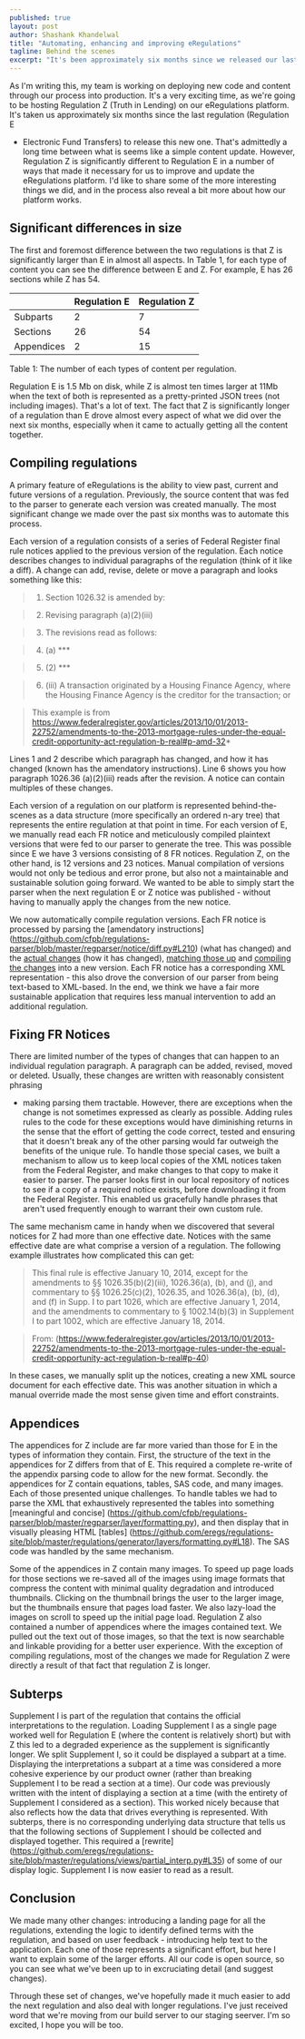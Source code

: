 ```yaml
---
published: true
layout: post
author: Shashank Khandelwal
title: "Automating, enhancing and improving eRegulations"
tagline: Behind the scenes
excerpt: "It's been approximately six months since we released our last regulation on [eRegulations](http://www.consumerfinance.gov/eregulations), our effort to make regulations more usable. We talk about what we've been up to since then. " 
---
```


As I'm writing this, my team is working on deploying new code and content
through our process into production. It's a very exciting time, as we're going
to be hosting Regulation Z (Truth in Lending) on our eRegulations platform.
It's taken us approximately six months since the last regulation (Regulation E
- Electronic Fund Transfers) to release this new one. That's admittedly a long
time between what is seems like a simple content update. However, Regulation Z is
significantly different to Regulation E in a number of ways that made it
necessary for us to improve and update the eRegulations platform.  I'd like to
share some of the more interesting things we did, and in the process also
reveal a bit more about how our platform works. 

## Significant differences in size

The first and foremost difference between the two regulations is that Z is
significantly larger than E in almost all aspects.  In Table 1, for each type
of content you can see the difference between E and Z. For example, E has 26
sections while Z has 54. 

| | Regulation E | Regulation Z |
| ----- | ---- | ----- |
|Subparts | 2 | 7 | 
|Sections| 26 | 54 | 
|Appendices| 2| 15 | 

Table 1: The number of each types of content per regulation.

Regulation E is 1.5 Mb on disk, while Z is almost ten times larger at 11Mb when
the text of both is represented as a pretty-printed JSON trees (not including
images). That's a lot of text. The fact that Z is significantly longer of a
regulation than E drove almost every aspect of what we did over the next six
months, especially when it came to actually getting all the content together. 

## Compiling regulations

A primary feature of eRegulations is the ability to view past, current and
future versions of a regulation. Previously, the source content that was fed to
the parser to generate each version was created manually. The most significant
change we made over the past six months was to automate this process.

Each version of a regulation consists of a series of Federal Register final
rule notices applied to the previous version of the regulation. Each notice
describes changes to individual paragraphs of the regulation (think of it like
a diff). A change can add, revise, delete or move a paragraph and looks
something like this: 

> 1. Section 1026.32 is amended by:

> 2. Revising paragraph (a)(2)(iii)

> 3. The revisions read as follows:

> 4. (a) *** 

> 5. (2) ***

> 6. (iii) A transaction originated by a Housing Finance Agency, where the Housing
> Finance Agency is the creditor for the transaction; or 

> This example is from https://www.federalregister.gov/articles/2013/10/01/2013-22752/amendments-to-the-2013-mortgage-rules-under-the-equal-credit-opportunity-act-regulation-b-real#p-amd-32*

Lines 1 and 2 describe which paragraph has changed, and how it has changed
(known has the amendatory instructions). Line 6 shows you how paragraph 1026.36
(a)(2)(iii) reads after the revision. A notice can contain multiples of these
changes. 

Each version of a regulation on our platform is represented behind-the-scenes
as a data structure (more specifically an ordered n-ary tree) that represents
the entire regulation at that point in time. For each version of E, we manually
read each FR notice and meticulously compiled plaintext versions that were fed
to our parser to generate the tree. This was possible since E we have 3
versions consisting of 8 FR notices. Regulation Z, on the other hand, is 12
versions and 23 notices. Manual compilation of versions would not only be
tedious and error prone, but also not a maintainable and sustainable solution
going  forward. We wanted to be able to simply start the parser when the next
regulation E or Z notice was published - without having to manually apply the
changes from the new notice. 


We now automatically compile regulation versions. Each FR notice is processed
by parsing the [amendatory instructions]
(https://github.com/cfpb/regulations-parser/blob/master/regparser/notice/diff.py#L210)
(what has changed) and the [actual
changes](https://github.com/cfpb/regulations-parser/blob/master/regparser/notice/build.py#L302)
(how it has changed), [matching those
up](https://github.com/cfpb/regulations-parser/blob/master/regparser/notice/changes.py#L101)
and [compiling the
changes](https://github.com/cfpb/regulations-parser/blob/master/regparser/notice/compiler.py#L509)
into a new version. Each FR notice has a corresponding XML representation -
this also drove the conversion of our parser from being text-based to
XML-based. In the end, we think we have a fair more sustainable application
that requires less manual intervention to add an additional regulation. 


## Fixing FR Notices

There are limited number of the types of changes that can happen to an
individual regulation paragraph. A paragraph can be added, revised, moved or
deleted. Usually, these changes are written with reasonably consistent phrasing
- making parsing them tractable. However, there are exceptions when the change
is not sometimes expressed as clearly as possible. Adding rules  rules to the
code  for these exceptions would have diminishing returns in the sense that the
effort of getting the code correct, tested and ensuring that it doesn't
break any of the other parsing would far outweigh the benefits of the unique
rule. To handle those special cases, we built a mechanism to allow us to keep
local copies of the XML notices taken from the Federal Register, and make
changes to that copy to make it easier to parser. The parser looks first in our
local repository of notices to see if a copy of a required notice exists,
before downloading it from the Federal Register. This enabled us gracefully
handle phrases that aren't used frequently enough to warrant their own
custom rule.

The same mechanism came in handy when we discovered that several notices for Z
had more than one effective date. Notices with the same effective date are what
comprise a version of a regulation. The following example illustrates how
complicated this can get: 

> This final rule is effective January 10, 2014, except for the amendments to
> §§ 1026.35(b)(2)(iii), 1026.36(a), (b), and (j), and commentary to §§
> 1026.25(c)(2), 1026.35, and 1026.36(a), (b), (d), and (f) in Supp. I to part
> 1026, which are effective January 1, 2014, and the amendments to commentary to
> § 1002.14(b)(3) in Supplement I to part 1002, which are effective January 18,
> 2014. 

> From: (https://www.federalregister.gov/articles/2013/10/01/2013-22752/amendments-to-the-2013-mortgage-rules-under-the-equal-credit-opportunity-act-regulation-b-real#p-40)

In these cases, we manually split up the notices, creating a new XML source
document for each effective date. This was another situation in which a manual
override made the most sense given time and effort constraints. 

## Appendices 

The appendices for Z include are far more varied than those for E in the types
of information they contain. First, the structure of the text in the appendices
for Z differs from that of E. This required a complete re-write of the appendix
parsing code to allow for the new format. Secondly. the appendices for Z
contain equations, tables, SAS code, and many images. Each of those presented
unique challenges. To handle tables we had to parse the XML that exhaustively
represented the tables into something [meaningful and concise]
(https://github.com/cfpb/regulations-parser/blob/master/regparser/layer/formatting.py),
and then display that in visually pleasing HTML [tables]
(https://github.com/eregs/regulations-site/blob/master/regulations/generator/layers/formatting.py#L18).
The SAS code was handled by the same mechanism. 

Some of the appendices in Z contain many images.  To speed up page loads for
those sections we re-saved all of the images using image formats that compress
the content with minimal quality degradation and introduced thumbnails.
Clicking on the thumbnail brings the user to the larger image, but the
thumbnails ensure that pages load faster.  We also lazy-load the images on
scroll to speed up the initial page load. Regulation Z also contained a number
of appendices where the images contained text. We pulled out the text out of
those images, so that the text is now searchable and linkable providing for a
better user experience.  With the exception of compiling regulations, most of
the changes we made for Regulation Z were directly a result of that fact that
regulation Z is longer. 


## Subterps

Supplement I is part of the regulation that contains the official
interpretations to the regulation. Loading Supplement I as a single page worked
well for Regulation E (where the content is relatively short) but with Z this
led to a degraded experience as the supplement is significantly longer. We
split Supplement I, so it could be displayed a subpart at a time. Displaying
the interpretations a subpart at a time was considered a more cohesive
experience by our product owner (rather than breaking Supplement I to be read a
section at a time).  Our code was previously written with the intent of
displaying a section at a time (with the entirety of Supplement I considered as
a section). This worked nicely because that also reflects how the data that
drives everything is represented. With subterps, there is no corresponding
underlying data structure that tells us that the following sections of
Supplement I should be collected and displayed together. This required a
[rewrite]
(https://github.com/eregs/regulations-site/blob/master/regulations/views/partial_interp.py#L35)
of some of our display logic.  Supplement I is now easier to read as a result.   

## Conclusion

We made many other changes: introducing a landing page for all the regulations,
extending the logic to identify defined terms with the regulation, and based on
user feedback - introducing help text to the application. Each one of those
represents a significant effort, but here I want to explain some of the larger
efforts. All our code is open source, so you can see what we've been up to in
excruciating detail (and suggest changes).

Through these set of changes, we've hopefully made it much easier to add the
next regulation and also deal with longer regulations. I've just received word
that we're moving from our build server to our staging seerver. I'm so excited,
I hope you will be too. 
